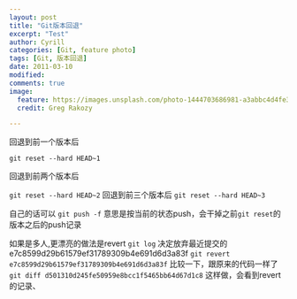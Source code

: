 ```yaml
---
layout: post
title: "Git版本回退"
excerpt: "Test"
author: Cyrill
categories: [Git, feature photo]
tags: [Git, 版本回退]
date: 2011-03-10 
modified: 
comments: true
image:
  feature: https://images.unsplash.com/photo-1444703686981-a3abbc4d4fe3?crop=entropy&dpr=2&fit=crop&fm=jpg&h=475&ixjsv=2.1.0&ixlib=rb-0.3.5&q=50&w=1250
  credit: Greg Rakozy

---
```


回退到前一个版本后

`git reset --hard HEAD~1`

回退到前两个版本后

`git reset --hard HEAD~2`
回退到前三个版本后
`git reset --hard HEAD~3`

自己的话可以
`git push -f`
意思是按当前的状态push，会干掉之前`git reset`的版本之后的push记录

如果是多人,更漂亮的做法是revert
`git log`
决定放弃最近提交的 e7c8599d29b61579ef31789309b4e691d6d3a83f
`git revert e7c8599d29b61579ef31789309b4e691d6d3a83f`
比较一下，跟原来的代码一样了
`git diff d501310d245fe50959e8bcc1f5465bb64d67d1c8`
这样做，会看到revert的记录、




